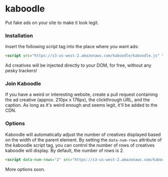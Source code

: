 # kaboodle
Put fake ads on your site to make it look legit.

### Installation
Insert the following script tag into the place where you want ads:

```html
<script src="https://s3-us-west-2.amazonaws.com/kaboodle/kaboodle.js" type="text/javascript"></script>
```

Ad creatives will be injected directly to your DOM, for free, without any pesky trackers!

### Join Kaboodle
If you have a weird or interesting website, create a pull request containing
the ad creative (approx. 210px x 176px), the clickthrough URL, and the 
caption.  As long as it's weird enough and seems legit, it'll be added 
to the CDN.

### Options
Kaboodle will automatically adjust the number of creatives displayed based on the width
of the parent element.  By setting the `data-num-rows` attribute of the kaboodle script tag,
you can control the number of rows of creatives kaboodle will display.  By default, the number 
of rows is 2.

```html
<script data-num-rows="2" src="https://s3-us-west-2.amazonaws.com/kaboodle/kaboodle.js" type="text/javascript"></script>
```

More options soon.
